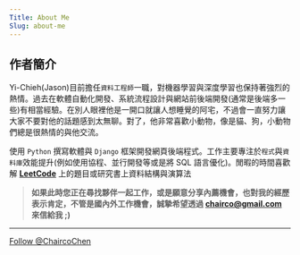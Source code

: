 ```yaml
---
Title: About Me
Slug: about-me
---
```


## 作者簡介


Yi-Chieh(Jason)目前擔任`資料工程師`一職，對機器學習與深度學習也保持著強烈的熱情。過去在軟體自動化開發、系統流程設計與網站前後端開發(通常是後端多一些)有相當經驗。在別人眼裡他是一開口就讓人想睡覺的阿宅，不過會一直努力讓大家不要對他的話題感到太無聊。對了，他非常喜歡小動物，像是貓、狗，小動物們總是很熱情的與他交流。

使用 `Python` 撰寫軟體與 `Django` 框架開發網頁後端程式。工作主要專注於`程式`與`資料庫`效能提升(例如使用協程、並行開發等或是將 SQL 語言優化)。閒暇的時間喜歡解 **[LeetCode](https://leetcode.com/problemset/all/)** 上的題目或研究書上資料結構與演算法

>**如果此時您正在尋找夥伴一起工作，或是願意分享內薦機會，也對我的經歷表示肯定，不管是國內外工作機會，誠摯希望透過 [chairco@gmail.com](mailto:hairco@gmail.com) 來信給我 ;)**


---


<div class="fllow-twitter">
    <a href="https://twitter.com/ChaircoChen" class="twitter-follow-button" data-show-count="false">Follow @ChaircoChen</a> <script>!function(d,s,id){var js,fjs=d.getElementsByTagName(s)[0],p=/^http:/.test(d.location)?'http':'https';if(!d.getElementById(id)){js=d.createElement(s);js.id=id;js.src=p+'://platform.twitter.com/widgets.js';fjs.parentNode.insertBefore(js,fjs);}}(document, 'script', 'twitter-wjs');</script>
</div>
